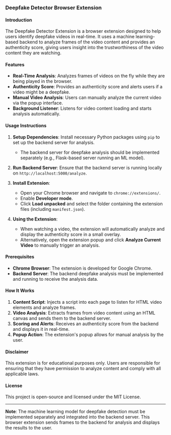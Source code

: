 ### Deepfake Detector Browser Extension

#### Introduction
The Deepfake Detector Extension is a browser extension designed to help users identify deepfake videos in real-time. It uses a machine learning-based backend to analyze frames of the video content and provides an authenticity score, giving users insight into the trustworthiness of the video content they are watching.

#### Features
- **Real-Time Analysis**: Analyzes frames of videos on the fly while they are being played in the browser.
- **Authenticity Score**: Provides an authenticity score and alerts users if a video might be a deepfake.
- **Manual Video Analysis**: Users can manually analyze the current video via the popup interface.
- **Background Listener**: Listens for video content loading and starts analysis automatically.

#### Usage Instructions
1. **Setup Dependencies**: Install necessary Python packages using `pip` to set up the backend server for analysis.
   - The backend server for deepfake analysis should be implemented separately (e.g., Flask-based server running an ML model).

2. **Run Backend Server**: Ensure that the backend server is running locally on `http://localhost:5000/analyze`.

3. **Install Extension**:
   - Open your Chrome browser and navigate to `chrome://extensions/`.
   - Enable **Developer mode**.
   - Click **Load unpacked** and select the folder containing the extension files (including `manifest.json`).

4. **Using the Extension**:
   - When watching a video, the extension will automatically analyze and display the authenticity score in a small overlay.
   - Alternatively, open the extension popup and click **Analyze Current Video** to manually trigger an analysis.

#### Prerequisites
- **Chrome Browser**: The extension is developed for Google Chrome.
- **Backend Server**: The backend deepfake analysis must be implemented and running to receive the analysis data.

#### How It Works
1. **Content Script**: Injects a script into each page to listen for HTML video elements and analyze frames.
2. **Video Analysis**: Extracts frames from video content using an HTML canvas and sends them to the backend server.
3. **Scoring and Alerts**: Receives an authenticity score from the backend and displays it in real-time.
4. **Popup Action**: The extension's popup allows for manual analysis by the user.

#### Disclaimer
This extension is for educational purposes only. Users are responsible for ensuring that they have permission to analyze content and comply with all applicable laws.

#### License
This project is open-source and licensed under the MIT License.

---

**Note**: The machine learning model for deepfake detection must be implemented separately and integrated into the backend server. This browser extension sends frames to the backend for analysis and displays the results to the user.
